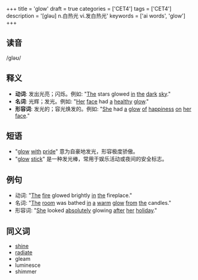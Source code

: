 +++
title = 'glow'
draft = true
categories = ['CET4']
tags = ['CET4']
description = '[gləu] n.白热光 vi.发白热光'
keywords = ['ai words', 'glow']
+++

## 读音
/ɡləʊ/

## 释义
- **动词**: 发出光亮；闪烁。例如: "[The](/zh/post/the/) stars glowed [in](/zh/post/in/) [the](/zh/post/the/) [dark](/zh/post/dark/) [sky](/zh/post/sky/)."
- **名词**: 光辉；发光。例如: "[Her](/zh/post/her/) [face](/zh/post/face/) had [a](/zh/post/a/) [healthy](/zh/post/healthy/) [glow](/zh/post/glow/)."
- **形容词**: 发光的；容光焕发的。例如: "[She](/zh/post/she/) had [a](/zh/post/a/) [glow](/zh/post/glow/) [of](/zh/post/of/) [happiness](/zh/post/happiness/) [on](/zh/post/on/) [her](/zh/post/her/) [face](/zh/post/face/)."

## 短语
- "[glow](/zh/post/glow/) [with](/zh/post/with/) [pride](/zh/post/pride/)" 意为自豪地发光，形容极度骄傲。
- "[glow](/zh/post/glow/) [stick](/zh/post/stick/)" 是一种发光棒，常用于娱乐活动或夜间的安全标志。

## 例句
- 动词: "[The](/zh/post/the/) [fire](/zh/post/fire/) glowed brightly [in](/zh/post/in/) [the](/zh/post/the/) fireplace."
- 名词: "[The](/zh/post/the/) [room](/zh/post/room/) was bathed [in](/zh/post/in/) [a](/zh/post/a/) [warm](/zh/post/warm/) [glow](/zh/post/glow/) [from](/zh/post/from/) [the](/zh/post/the/) candles."
- 形容词: "[She](/zh/post/she/) looked [absolutely](/zh/post/absolutely/) glowing [after](/zh/post/after/) [her](/zh/post/her/) [holiday](/zh/post/holiday/)."

## 同义词
- [shine](/zh/post/shine/)
- [radiate](/zh/post/radiate/)
- gleam
- luminesce
- shimmer
